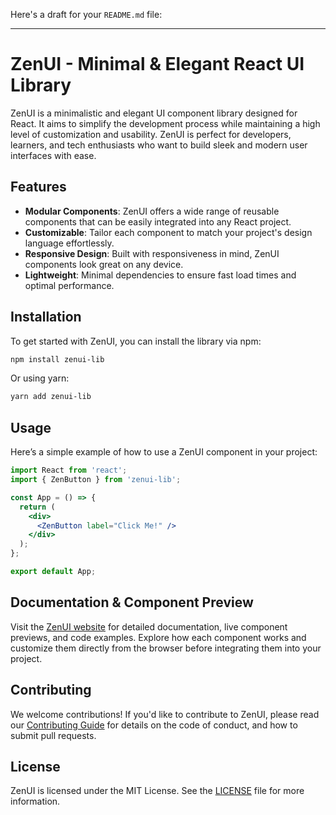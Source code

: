 Here's a draft for your `README.md` file:

---

# ZenUI - Minimal & Elegant React UI Library

ZenUI is a minimalistic and elegant UI component library designed for React. It aims to simplify the development process while maintaining a high level of customization and usability. ZenUI is perfect for developers, learners, and tech enthusiasts who want to build sleek and modern user interfaces with ease.

## Features

- **Modular Components**: ZenUI offers a wide range of reusable components that can be easily integrated into any React project.
- **Customizable**: Tailor each component to match your project's design language effortlessly.
- **Responsive Design**: Built with responsiveness in mind, ZenUI components look great on any device.
- **Lightweight**: Minimal dependencies to ensure fast load times and optimal performance.

## Installation

To get started with ZenUI, you can install the library via npm:

```bash
npm install zenui-lib
```

Or using yarn:

```bash
yarn add zenui-lib
```

## Usage

Here’s a simple example of how to use a ZenUI component in your project:

```jsx
import React from 'react';
import { ZenButton } from 'zenui-lib';

const App = () => {
  return (
    <div>
      <ZenButton label="Click Me!" />
    </div>
  );
};

export default App;
```

## Documentation & Component Preview

Visit the [ZenUI website](https://zenui.vercel.app) for detailed documentation, live component previews, and code examples. Explore how each component works and customize them directly from the browser before integrating them into your project.

## Contributing

We welcome contributions! If you'd like to contribute to ZenUI, please read our [Contributing Guide](CONTRIBUTING.md) for details on the code of conduct, and how to submit pull requests.

## License

ZenUI is licensed under the MIT License. See the [LICENSE](LICENSE) file for more information.


